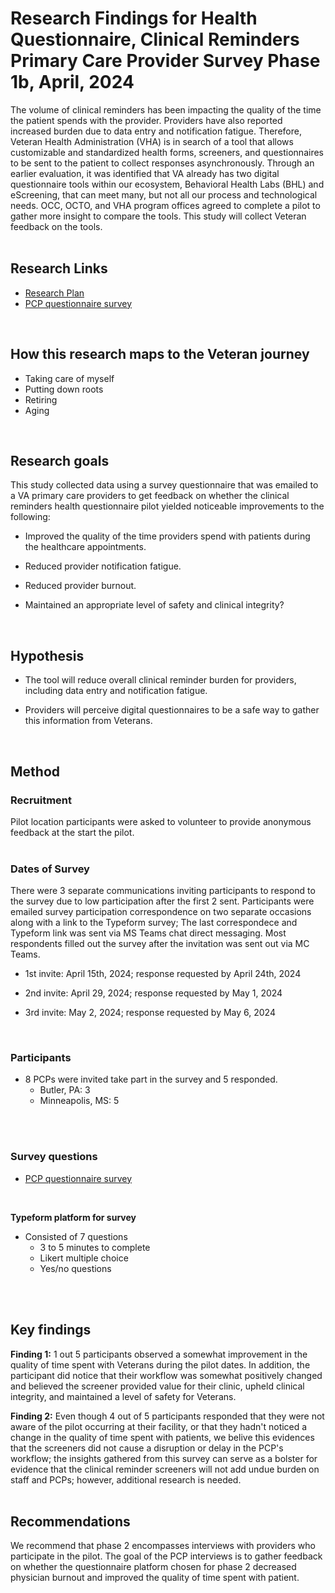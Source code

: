 # Research Findings for Health Questionnaire, Clinical Reminders Primary Care Provider Survey Phase 1b, April, 2024
The volume of clinical reminders has been impacting the quality of the time the patient spends with the provider. Providers have also reported increased burden due to data entry and notification fatigue. Therefore, Veteran Health Administration (VHA) is in search of a tool that allows customizable and standardized health forms, screeners, and questionnaires to be sent to the patient to collect responses asynchronously. Through an earlier evaluation, it was identified that VA already has two digital questionnaire tools within our ecosystem, Behavioral Health Labs (BHL) and eScreening, that can meet many, but not all our process and technological needs. OCC, OCTO, and VHA program offices agreed to complete a pilot to gather more insight to compare the tools. This study will collect Veteran feedback on the tools.
   <br> 
 <br>
 
## Research Links
- [Research Plan](https://github.com/department-of-veterans-affairs/va.gov-team/blob/master/products/health-care/questionnaire/research/2024-04-clinincal-reminders-PCP/Research%20Plan%20for%20Primary%20Care%20Provider%20Survey%20Phase%201b%2C%20May%202024%20.md)
- [PCP questionnaire survey](https://github.com/department-of-veterans-affairs/va.gov-team/blob/master/products/health-care/questionnaire/research/2024-04-clinincal-reminders-PCP/PCP%20Questionnaire%20Survey.md)
   <br> 
 <br>

## How this research maps to the Veteran journey
- Taking care of myself
- Putting down roots
- Retiring
- Aging
   <br> 
 <br>
 
## Research goals
This study collected data using a survey questionnaire that was emailed to a VA primary care providers to get feedback on whether the clinical reminders health questionnaire pilot yielded noticeable improvements to the following:

- Improved the quality of the time providers spend with patients during the healthcare appointments.

- Reduced provider notification fatigue.

- Reduced provider burnout.

- Maintained an appropriate level of safety and clinical integrity?
   <br> 
 <br>
 
## Hypothesis
- The tool will reduce overall clinical reminder burden for providers, including data entry and notification fatigue.​

- Providers will perceive digital questionnaires to be a safe way to gather this information from Veterans.
   <br> 
 <br>
 
## Method

### Recruitment
Pilot location participants were asked to volunteer to provide anonymous feedback at the start the pilot.
   <br> 
 <br>
 
### Dates of Survey
There were 3 separate communications inviting participants to respond to the survey due to low participation after the first 2 sent. Participants were emailed survey participation correspondence on two separate occasions along with a link to the Typeform survey;
The last correspondece and Typeform link was sent via MS Teams chat direct messaging. Most respondents filled out the survey after the invitation was sent out via MC Teams.

- 1st invite: April 15th, 2024; response requested by April 24th, 2024​

- 2nd invite: April 29, 2024; response requested by ​May 1, 2024 

- 3rd invite: May 2, 2024; response requested by ​May 6, 2024 
   <br> 
 <br>
 
### Participants 
- 8 PCPs were invited take part in the survey and 5 responded. 
    - Butler, PA: 3
    - Minneapolis, MS: 5​
   <br> 
 <br>

### Survey questions​

- [PCP questionnaire survey](https://github.com/department-of-veterans-affairs/va.gov-team/blob/master/products/health-care/questionnaire/research/2024-04-clinincal-reminders-PCP/PCP%20Questionnaire%20Survey.md) 
   <br> 
 <br>


**Typeform platform for survey** ​

- Consisted of 7 questions​
    - 3 to 5 minutes to complete
    - Likert multiple choice ​
    - Yes/no questions​​
     <br> 
 <br>
 
## Key findings

**Finding 1:** 1 out 5 participants observed a somewhat improvement in the quality of time spent with Veterans during the pilot dates. In addition, the participant did notice that their workflow was somewhat positively changed and believed the screener provided value for their clinic, upheld clinical integrity, and maintained a level of safety for Veterans.
  

**Finding 2:** Even though 4 out of 5 participants responded that they were not aware of the pilot occurring at their facility, or that they hadn't noticed a change in the quality of time spent with patients, we belive this evidences that the screeners did not cause a disruption or delay in the PCP's workflow; the insights gathered from this survey can serve as a bolster for evidence that the clinical reminder screeners will not add undue burden on staff and PCPs; however, additional research is needed.
  <br> 
 <br>
      
## Recommendations
We recommend that phase 2 encompasses interviews with providers who participate in the pilot. The goal of the PCP interviews is to gather feedback on whether the questionnaire platform chosen for phase 2 decreased physician burnout and improved the quality of time spent with patient.
  <br> 
 <br>

